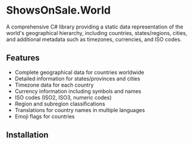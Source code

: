 # ShowsOnSale.World

A comprehensive C# library providing a static data representation of the world's geographical hierarchy, including countries, states/regions, cities, and additional metadata such as timezones, currencies, and ISO codes.

## Features

- Complete geographical data for countries worldwide
- Detailed information for states/provinces and cities
- Timezone data for each country
- Currency information including symbols and names
- ISO codes (ISO2, ISO3, numeric codes)
- Region and subregion classifications
- Translations for country names in multiple languages
- Emoji flags for countries

## Installation
